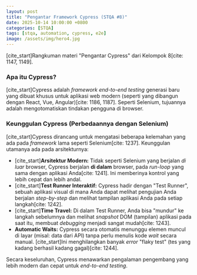 ```yaml
---
layout: post
title: "Pengantar Framework Cypress (STQA #8)"
date: 2025-10-14 10:00:00 +0800
categories: [STQA]
tags: [stqa, automation, cypress, e2e]
image: /assets/img/hero4.jpg
---
```


[cite_start]Rangkuman materi "Pengantar Cypress" dari Kelompok 8[cite: 1147, 1149].

### Apa itu Cypress?

[cite_start]Cypress adalah *framework end-to-end testing* generasi baru yang dibuat khusus untuk aplikasi web modern (seperti yang dibangun dengan React, Vue, Angular)[cite: 1186, 1187]. Seperti Selenium, tujuannya adalah mengotomatiskan tindakan pengguna di browser.

### Keunggulan Cypress (Perbedaannya dengan Selenium)

[cite_start]Cypress dirancang untuk mengatasi beberapa kelemahan yang ada pada *framework* lama seperti Selenium[cite: 1237]. Keunggulan utamanya ada pada arsitekturnya:

* [cite_start]**Arsitektur Modern:** Tidak seperti Selenium yang berjalan *di luar* browser, Cypress berjalan **di dalam** browser, pada *run-loop* yang sama dengan aplikasi Anda[cite: 1241]. Ini memberinya kontrol yang lebih cepat dan lebih andal.
* [cite_start]**Test Runner Interaktif:** Cypress hadir dengan "Test Runner", sebuah aplikasi visual di mana Anda dapat melihat pengujian Anda berjalan *step-by-step* dan melihat tampilan aplikasi Anda pada setiap langkah[cite: 1242].
* [cite_start]**Time Travel:** Di dalam Test Runner, Anda bisa "mundur" ke langkah sebelumnya dan melihat *snapshot* DOM (tampilan) aplikasi pada saat itu, membuat *debugging* menjadi sangat mudah[cite: 1243].
* **Automatic Waits:** Cypress secara otomatis menunggu elemen muncul di layar (misal: data dari API) tanpa perlu menulis kode *wait* secara manual. [cite_start]Ini menghilangkan banyak *error* "flaky test" (tes yang kadang berhasil kadang gagal)[cite: 1244].

Secara keseluruhan, Cypress menawarkan pengalaman pengembang yang lebih modern dan cepat untuk *end-to-end testing*.
